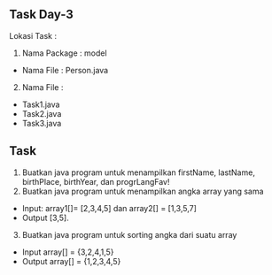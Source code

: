 
## Task Day-3
Lokasi Task :
1. Nama Package : model
  - Nama File : Person.java
2. Nama File : 
  - Task1.java
  - Task2.java
  - Task3.java

## Task
1. Buatkan java program untuk menampilkan firstName, lastName, birthPlace, birthYear, dan progrLangFav!
2. Buatkan java program untuk menampilkan angka array yang sama
  - Input: array1[]= [2,3,4,5] dan array2[] = [1,3,5,7]
  - Output [3,5].
3. Buatkan java program untuk sorting angka dari suatu array
  - Input array[] = {3,2,4,1,5}
  - Output array[] = {1,2,3,4,5}
